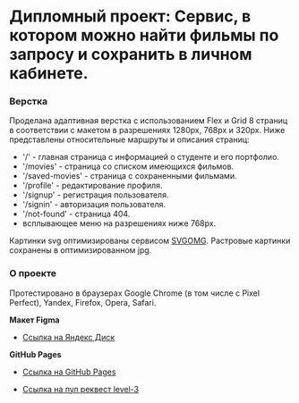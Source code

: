 # Дипломный проект: Сервис, в котором можно найти фильмы по запросу и сохранить в личном кабинете.

### Верстка
Проделана адаптивная верстка с использованием Flex и Grid 8 страниц в соответствии с макетом в разрешениях 1280px, 768px и 320px.
Ниже представлены относительные маршруты и описания страниц:
* '/' - главная страница с информацией о студенте и его портфолио.
* '/movies' - страница со списком имеющихся фильмов.
* '/saved-movies' - страница с сохраненными фильмами.
* '/profile' - редактирование профиля.
* '/signup' - регистрация пользователя.
* '/signin' - авторизация пользователя.
* '/not-found' - страница 404.
* всплывающее меню на разрешениях ниже 768px.

Картинки svg оптимизированы сервисом [SVGOMG](https://jakearchibald.github.io/svgomg/).
Растровые картинки сохранены в оптимизированном jpg.

### О проекте

Протестировано в браузерах Google Chrome (в том числе с Pixel Perfect), Yandex, Firefox, Opera, Safari.


**Макет Figma**

* [Ссылка на Яндекс Диск](https://disk.yandex.ru/d/TLj7DJUHhMpjSg)

**GitHub Pages**

* [Ссылка на GitHub Pages](https://github.com/dimanpmGit/movies-explorer-frontend)

* [Ссылка на пул реквест level-3](https://github.com/dimanpmGit/movies-explorer-frontend/pull/6)

